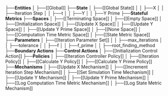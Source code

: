 ├──**Entities**
│   ├──[[Global]]
├──**State**
│   ├──[[Global State]]
│   │   ├──X
│   │   ├──Iteration Step
│   │   ├──t
│   │   ├──Y
│   │   ├──Y Prime
├──**Stateful Metrics**
├──**Spaces**
│   ├──[[Terminating Space]]
│   ├──[[Empty Space]]
│   ├──[[Initialization Space]]
│   ├──[[Update X Space]]
│   ├──[[Update Y Space]]
│   ├──[[Update Y Prime Space]]
│   ├──[[None Space]]
│   ├──[[Computation Time Metric Space]]
│   ├──[[State Metric Space]]
├──**Parameters**
│   ├──[[Iteration Parameter Set]]
│   │   ├──max_iterations
│   │   ├──tolerance
│   │   ├──f
│   │   ├──f_prime
│   │   ├──root_finding_method
├──**Boundary Actions**
├──**Control Actions**
│   ├──[[Initialization Control Action]]
├──**Policies**
│   ├──[[Iteration Controller Policy]]
│   ├──[[Iteration Policy]]
│   ├──[[Calculate Y Policy]]
│   ├──[[Calculate Y Prime Policy]]
├──**Mechanisms**
│   ├──[[Update X Mechanism]]
│   ├──[[Increment Iteration Step Mechanism]]
│   ├──[[Set Simulation Time Mechanism]]
│   ├──[[Update Y Mechanism]]
│   ├──[[Update Y Prime Mechanism]]
│   ├──[[Log Computation Time Metric Mechanism]]
│   ├──[[Log State Metric Mechanism]]

